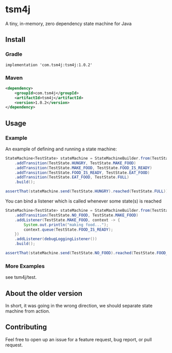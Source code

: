 # tsm4j

A tiny, in-memory, zero dependency state machine for Java

## Install

### Gradle
```
implementation 'com.tsm4j:tsm4j:1.0.2'
```

### Maven
```xml
<dependency>
    <groupId>com.tsm4j</groupId>
    <artifactId>tsm4j</artifactId>
    <version>1.0.2</version>
</dependency>
```

## Usage

### Example
An example of defining and running a state machine:

```java
StateMachine<TestState> stateMachine = StateMachineBuilder.from(TestState.class)
    .addTransition(TestState.HUNGRY, TestState.MAKE_FOOD)
    .addTransition(TestState.MAKE_FOOD, TestState.FOOD_IS_READY)
    .addTransition(TestState.FOOD_IS_READY, TestState.EAT_FOOD)
    .addTransition(TestState.EAT_FOOD, TestState.FULL)
    .build();

assertThat(stateMachine.send(TestState.HUNGRY).reached(TestState.FULL)).isTrue();
```

You can bind a listener which is called whenever some state(s) is reached
```java
StateMachine<TestState> stateMachine = StateMachineBuilder.from(TestState.class)
    .addTransition(TestState.NO_FOOD, TestState.MAKE_FOOD)
    .addListener(TestState.MAKE_FOOD, context -> {
        System.out.println("making food...");
        context.queue(TestState.FOOD_IS_READY);
    })
    .addListener(debugLoggingListener())
    .build();

assertThat(stateMachine.send(TestState.NO_FOOD).reached(TestState.FOOD_IS_READY)).isTrue();
```

### More Examples
see tsm4j/test.

## About the older version
In short, it was going in the wrong direction, we should separate state machine from action.

## Contributing
Feel free to open up an issue for a feature request, bug report, or pull request.
